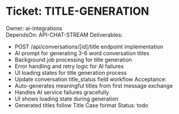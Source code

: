 # Ticket: TITLE-GENERATION
Owner: ai-integrations  
DependsOn: API-CHAT-STREAM
Deliverables:
- POST /api/conversations/[id]/title endpoint implementation
- AI prompt for generating 3-6 word conversation titles
- Background job processing for title generation
- Error handling and retry logic for AI failures
- UI loading states for title generation process
- Update conversation title_status field workflow
Acceptance:
- Auto-generates meaningful titles from first message exchange
- Handles AI service failures gracefully
- UI shows loading state during generation
- Generated titles follow Title Case format
Status: todo
